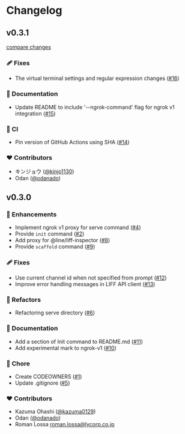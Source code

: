 # Changelog


## v0.3.1

[compare changes](https://github.com/line/liff-cli/compare/v0.3.0...v0.3.1)

### 🩹 Fixes

- The virtual terminal settings and regular expression changes ([#16](https://github.com/line/liff-cli/pull/16))

### 📖 Documentation

- Update README to include '--ngrok-command' flag for ngrok v1 integration ([#15](https://github.com/line/liff-cli/pull/15))

### 🤖 CI

- Pin version of GitHub Actions using SHA ([#14](https://github.com/line/liff-cli/pull/14))

### ❤️ Contributors

- キンジョウ ([@kinjo1130](http://github.com/kinjo1130))
- Odan ([@odanado](http://github.com/odanado))

## v0.3.0


### 🚀 Enhancements

- Implement ngrok v1 proxy for serve command ([#4](https://github.com/line/liff-cli/pull/4))
- Provide `init` command ([#2](https://github.com/line/liff-cli/pull/2))
- Add proxy for @line/liff-inspector ([#8](https://github.com/line/liff-cli/pull/8))
- Provide `scaffold` command ([#9](https://github.com/line/liff-cli/pull/9))

### 🩹 Fixes

- Use current channel id when not specified from prompt ([#12](https://github.com/line/liff-cli/pull/12))
- Improve error handling messages in LIFF API client ([#13](https://github.com/line/liff-cli/pull/13))

### 💅 Refactors

- Refactoring serve directory ([#6](https://github.com/line/liff-cli/pull/6))

### 📖 Documentation

- Add a section of Init command to README.md ([#11](https://github.com/line/liff-cli/pull/11))
- Add experimental mark to ngrok-v1 ([#10](https://github.com/line/liff-cli/pull/10))

### 🏡 Chore

- Create CODEOWNERS ([#1](https://github.com/line/liff-cli/pull/1))
- Update .gitignore ([#5](https://github.com/line/liff-cli/pull/5))

### ❤️ Contributors

- Kazuma Ohashi ([@kazuma0129](http://github.com/kazuma0129))
- Odan ([@odanado](http://github.com/odanado))
- Roman Lossa <roman.lossa@lycorp.co.jp>

